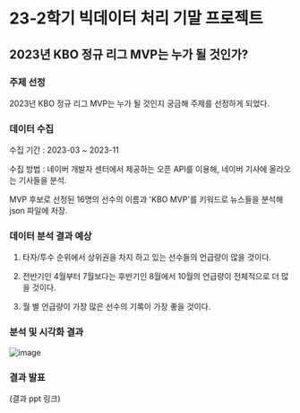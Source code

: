 # 23-2학기 빅데이터 처리 기말 프로젝트

## 2023년 KBO 정규 리그 MVP는 누가 될 것인가?

### 주제 선정

2023년 KBO 정규 리그 MVP는 누가 될 것인지 궁금해 주제를 선정하게 되었다.

### 데이터 수집

수집 기간 : 2023-03 ~ 2023-11

수집 방법 : 네이버 개발자 센터에서 제공하는 오픈 API를 이용해, 네이버 기사에 올라오는 기사들을 분석.

MVP 후보로 선정된 16명의 선수의 이름과 'KBO MVP'를 키워드로 뉴스들을 분석해 json 파일에 저장.

### 데이터 분석 결과 예상

1. 타자/투수 순위에서 상위권을 차지 하고 있는 선수들의 언급량이 많을 것이다.

2. 전반기인 4월부터 7월보다는 후반기인 8월에서 10월의 언급량이 전체적으로 더 많을 것이다.

3. 월 별 언급량이 가장 많은 선수의 기록이 가장 좋을 것이다.

### 분석 및 시각화 결과

![image](https://github.com/dohb128/BigData/assets/116796285/c8b73a6a-f14e-4dc4-ba65-ebb058d0f6ad)


### 결과 발표

(결과 ppt 링크)
